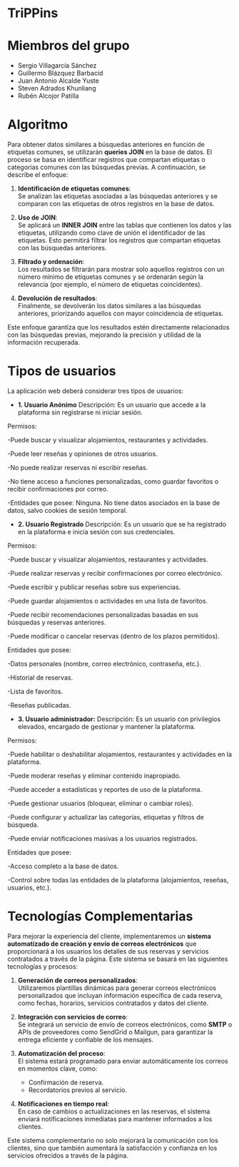 # TriPPins

# Miembros del grupo
- Sergio Villagarcía Sánchez
- Guillermo Blázquez Barbacid
- Juan Antonio Alcalde Yuste
- Steven Adrados Khunliang
- Rubén Alcojor Patilla

# Algoritmo

Para obtener datos similares a búsquedas anteriores en función de etiquetas comunes, se utilizarán **queries JOIN** en la base de datos. El proceso se basa en identificar registros que compartan etiquetas o categorías comunes con las búsquedas previas. A continuación, se describe el enfoque:

1. **Identificación de etiquetas comunes**:  
   Se analizan las etiquetas asociadas a las búsquedas anteriores y se comparan con las etiquetas de otros registros en la base de datos.

2. **Uso de JOIN**:  
   Se aplicará un **INNER JOIN** entre las tablas que contienen los datos y las etiquetas, utilizando como clave de unión el identificador de las etiquetas. Esto permitirá filtrar los registros que compartan etiquetas con las búsquedas anteriores.

3. **Filtrado y ordenación**:  
   Los resultados se filtrarán para mostrar solo aquellos registros con un número mínimo de etiquetas comunes y se ordenarán según la relevancia (por ejemplo, el número de etiquetas coincidentes).

4. **Devolución de resultados**:  
   Finalmente, se devolverán los datos similares a las búsquedas anteriores, priorizando aquellos con mayor coincidencia de etiquetas.

Este enfoque garantiza que los resultados estén directamente relacionados con las búsquedas previas, mejorando la precisión y utilidad de la información recuperada.

# Tipos de usuarios 
La aplicación web deberá considerar tres tipos de usuarios:
   - **1. Usuario Anónimo**
Descripción: Es un usuario que accede a la plataforma sin registrarse ni iniciar sesión.

Permisos:

-Puede buscar y visualizar alojamientos, restaurantes y actividades.

-Puede leer reseñas y opiniones de otros usuarios.

-No puede realizar reservas ni escribir reseñas.

-No tiene acceso a funciones personalizadas, como guardar favoritos o recibir confirmaciones por correo.

-Entidades que posee: Ninguna. No tiene datos asociados en la base de datos, salvo cookies de sesión temporal.


   - **2. Usuario Registrado**
Descripción: Es un usuario que se ha registrado en la plataforma e inicia sesión con sus credenciales.

Permisos:

-Puede buscar y visualizar alojamientos, restaurantes y actividades.

-Puede realizar reservas y recibir confirmaciones por correo electrónico.

-Puede escribir y publicar reseñas sobre sus experiencias.

-Puede guardar alojamientos o actividades en una lista de favoritos.

-Puede recibir recomendaciones personalizadas basadas en sus búsquedas y reservas anteriores.

-Puede modificar o cancelar reservas (dentro de los plazos permitidos).

Entidades que posee:

-Datos personales (nombre, correo electrónico, contraseña, etc.).

-Historial de reservas.

-Lista de favoritos.

-Reseñas publicadas.
   - **3. Usuario administrador:**
Descripción: Es un usuario con privilegios elevados, encargado de gestionar y mantener la plataforma.

Permisos:

-Puede habilitar o deshabilitar alojamientos, restaurantes y actividades en la plataforma.

-Puede moderar reseñas y eliminar contenido inapropiado.

-Puede acceder a estadísticas y reportes de uso de la plataforma.

-Puede gestionar usuarios (bloquear, eliminar o cambiar roles).

-Puede configurar y actualizar las categorías, etiquetas y filtros de búsqueda.

-Puede enviar notificaciones masivas a los usuarios registrados.

Entidades que posee:

-Acceso completo a la base de datos.

-Control sobre todas las entidades de la plataforma (alojamientos, reseñas, usuarios, etc.).

# Tecnologías Complementarias

Para mejorar la experiencia del cliente, implementaremos un **sistema automatizado de creación y envío de correos electrónicos** que proporcionará a los usuarios los detalles de sus reservas y servicios contratados a través de la página. Este sistema se basará en las siguientes tecnologías y procesos:

1. **Generación de correos personalizados**:  
   Utilizaremos plantillas dinámicas para generar correos electrónicos personalizados que incluyan información específica de cada reserva, como fechas, horarios, servicios contratados y datos del cliente.

2. **Integración con servicios de correo**:  
   Se integrará un servicio de envío de correos electrónicos, como **SMTP** o APIs de proveedores como SendGrid o Mailgun, para garantizar la entrega eficiente y confiable de los mensajes.

3. **Automatización del proceso**:  
   El sistema estará programado para enviar automáticamente los correos en momentos clave, como:  
   - Confirmación de reserva.  
   - Recordatorios previos al servicio.  
   

4. **Notificaciones en tiempo real**:  
   En caso de cambios o actualizaciones en las reservas, el sistema enviará notificaciones inmediatas para mantener informados a los clientes.

Este sistema complementario no solo mejorará la comunicación con los clientes, sino que también aumentará la satisfacción y confianza en los servicios ofrecidos a través de la página.

